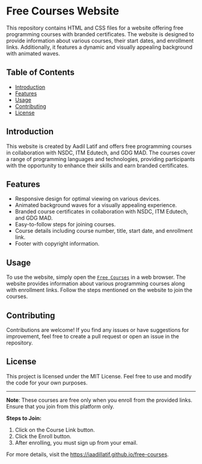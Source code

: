 # Free Courses Website

This repository contains HTML and CSS files for a website offering free programming courses with branded certificates. The website is designed to provide information about various courses, their start dates, and enrollment links. Additionally, it features a dynamic and visually appealing background with animated waves.

## Table of Contents

- [Introduction](#introduction)
- [Features](#features)
- [Usage](#usage)
- [Contributing](#contributing)
- [License](#license)

## Introduction

This website is created by Aadil Latif and offers free programming courses in collaboration with NSDC, ITM Edutech, and GDG MAD. The courses cover a range of programming languages and technologies, providing participants with the opportunity to enhance their skills and earn branded certificates.

## Features

- Responsive design for optimal viewing on various devices.
- Animated background waves for a visually appealing experience.
- Branded course certificates in collaboration with NSDC, ITM Edutech, and GDG MAD.
- Easy-to-follow steps for joining courses.
- Course details including course number, title, start date, and enrollment link.
- Footer with copyright information.

## Usage

To use the website, simply open the [`Free Courses`](https://iaadillatif.github.io/free-courses) in a web browser. The website provides information about various programming courses along with enrollment links. Follow the steps mentioned on the website to join the courses.

## Contributing

Contributions are welcome! If you find any issues or have suggestions for improvement, feel free to create a pull request or open an issue in the repository.

## License

This project is licensed under the MIT License. Feel free to use and modify the code for your own purposes.

---

**Note**: These courses are free only when you enroll from the provided links. Ensure that you join from this platform only.

**Steps to Join:**
1. Click on the Course Link button.
2. Click the Enroll button.
3. After enrolling, you must sign up from your email.

For more details, visit the https://iaadillatif.github.io/free-courses.

